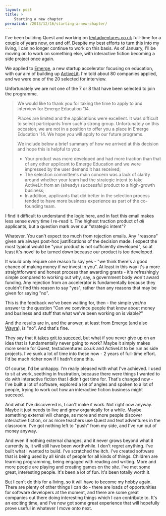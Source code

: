 ```yaml
---
layout: post
title: >
    Starting a new chapter
permalink: /2013/12/16/starting-a-new-chapter/
---
```

I've been building Quest and working on <a href="http://textadventures.co.uk">textadventures.co.uk</a> full-time for a couple of years now, on and off. Despite my best efforts to turn this into my living, I can no longer continue to work on this basis. As of January, I'll be moving on to work on something else, with interactive fiction becoming a side project once again.

We applied to <a href="http://www.emergeventurelab.com/">Emerge</a>, a new startup accelerator focusing on education, with our aim of building up <a href="http://activelit.com">ActiveLit</a>. I'm told about 80 companies applied, and we were one of the 20 selected for interview.

Unfortunately we are not one of the 7 or 8 that have been selected to join the programme.
<blockquote>We would like to thank you for taking the time to apply to and interview for Emerge Education '14.

Places are limited and the applications were excellent. It was difficult to select participants from such a strong group. Unfortunately on this occasion, we are not in a position to offer you a place in Emerge Education '14. We hope you will apply to our future programs.

We include below a brief summary of how we arrived at this decision and hope this is helpful to you:
<ul>
	<li>Your product was more developed and had more traction than that of any other applicant to Emerge Education and we were impressed by the user demand it has received;</li>
	<li>The selection committee's main concern was a lack of clarity around whether your team had the strategic intent to take ActiveLit from an (already) successful product to a high-growth business;</li>
	<li>In addition, applicants that did better in the selection process tended to have more business experience as part of the co-founding team.</li>
</ul>
</blockquote>
I find it difficult to understand the logic here, and in fact this email makes less sense every time I re-read it. The highest traction product of <em>all</em> applicants, but a question mark over our "strategic intent"?

Whatever. You can't expect too much from rejection emails. Any "reasons" given are always post-hoc justifications of the decision made. I expect the most typical would be "your product is not sufficiently developed", so at least it's novel to be turned down because our product is <em>too</em> developed.

It would only require one reason to say yes - "we think there's a good chance of making money if we invest in you". At least in this way it's a more straightforward and honest process than awarding grants - it's refreshingly simple compared to working out why, say, a government body won't award funding. Any rejection from an accelerator is fundamentally because they couldn't find this reason to say "yes", rather than any reasons that may be given for saying "no".

This is the feedback we've been waiting for, then - the simple yes/no answer to the question "Can we convince people that know about money and business and stuff that what we've been working on is viable?"

And the results are in, and the answer, at least from Emerge (and also <a href="http://uk.wayra.org/">Wayra</a>), is "no". And that's fine.

They say that it <a href="http://www.forbes.com/sites/cherylsnappconner/2013/05/16/true-grit-what-it-takes-to-succeed-as-an-entrepreneur/">takes grit to succeed</a>, but what if you never give up on an idea that is fundamentally never going to work? Maybe it simply makes more sense for Quest, textadventures.co.uk and ActiveLit to be run as side projects. I've sunk a lot of time into these now - 2 years of full-time effort. I'd be much richer now if I hadn't done this.

Of course, I'd be unhappy. I'm really pleased with what I've achieved. I used to sit at work, seething in frustration, because there were things I wanted to do with interactive fiction that I didn't get time for. That's changed now - I've built a lot of software, explored a lot of angles and spoken to a lot of people, trying to work out how an interactive fiction business might succeed.

And what I've discovered is, I can't make it work. Not right now anyway. Maybe it just needs to live and grow organically for a while. Maybe something external will change, as more and more people discover interactive fiction, or as more teachers use Quest and text adventures in the classroom. I've got nothing left to "push" from my side, and I've run out of money anyway.

And even if nothing external changes, and it never grows beyond what it currently is, it will still have been worthwhile. I don't regret anything. I've built what I wanted to build. I've scratched the itch. I've created software that is being used by all kinds of people for all kinds of things. Children are learning programming, being engaged with reading and writing. More and more people are playing and creating games on the site. I've met some great, interesting people. It's been a lot of fun. It's been totally worth it.

But I can't do this for a living, so it will have to become my hobby again. There are plenty of other things I can do - there are loads of opportunities for software developers at the moment, and there are some great companies out there doing interesting things which I can contribute to. It's an exciting time, and I've now got some great experience that will hopefully prove useful in whatever I move onto next.